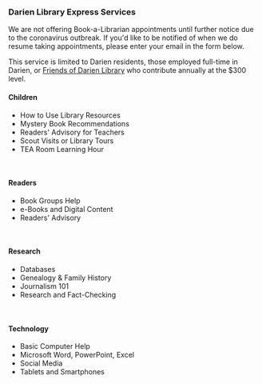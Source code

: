 <div class="row margin-bottom-10">
<div class="col-md-8">

### Darien Library Express Services
We are not offering Book-a-Librarian appointments until further notice due to the coronavirus outbreak. If you'd like to be notified of when we do resume taking appointments, please enter your email in the form below.

<script type="text/javascript" src="https://form.jotform.com/jsform/200713811350038"></script>

<!--
Our librarians are available to help you with in-depth research questions and tech help. Just fill out the form and we'll be in touch to arrange your one-on-one session. Appointments are typically scheduled one to three weeks in advance. Check the list for examples of how we may assist you. -->

This service is limited to Darien residents, those employed full-time in Darien, or <a href="/friends">Friends of Darien Library</a> who contribute annually at the $300 level.
<br />

</div>
<div class="col-md-4">

#### Children
* How to Use Library Resources
* Mystery Book Recommendations
* Readers' Advisory for Teachers
* Scout Visits or Library Tours
* TEA Room Learning Hour
<br />

#### Readers
* Book Groups Help
* e-Books and Digital Content
* Readers' Advisory
<br />

#### Research
* Databases
* Genealogy & Family History
* Journalism 101
* Research and Fact-Checking
<br />

#### Technology
* Basic Computer Help
* Microsoft Word, PowerPoint, Excel
* Social Media
* Tablets and Smartphones 
<br />

</div>
</div>

</div>
</div>